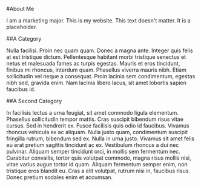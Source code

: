 #About Me

I am a marketing major.
This is my website.
This text doesn't matter. 
It is a placeholder.

##A Category

Nulla facilisi. Proin nec quam quam. Donec a magna ante. Integer quis felis at est tristique dictum. Pellentesque habitant morbi tristique senectus et netus et malesuada fames ac turpis egestas. Mauris et eros tincidunt, finibus mi rhoncus, interdum quam. Phasellus viverra mauris nibh. Etiam sollicitudin vel neque a consequat. Proin lacinia sem condimentum, egestas nibh sed, gravida enim. Nam lacinia libero lacus, sit amet lobortis sapien faucibus id.



##A Second Category

In facilisis lectus a urna feugiat, sit amet commodo ligula elementum. Phasellus sollicitudin tempor mattis. Cras suscipit bibendum risus vitae cursus. Sed in hendrerit ex. Fusce facilisis quis odio id faucibus. Vivamus rhoncus vehicula ex ac aliquam. Nulla justo quam, condimentum suscipit fringilla rutrum, bibendum sed ex. Nulla in urna justo. Vivamus sit amet felis eu erat pretium sagittis tincidunt ac ex. Vestibulum rhoncus a dui nec pulvinar. Aliquam semper tincidunt orci, in mollis sem fermentum nec. Curabitur convallis, tortor quis volutpat commodo, magna risus mollis nisi, vitae varius augue tortor id quam. Aliquam fermentum semper enim, non tristique eros blandit eu. Cras a elit volutpat, rutrum nisi in, faucibus risus. Donec pretium sodales enim et accumsan.

